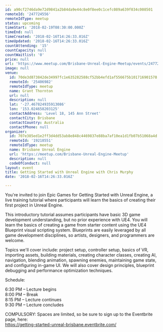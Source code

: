```yaml
---
id: a90cf2746da9e72d9841a2b84da9e44c8e0f8ee0c1cefc089a639f034c008501
remoteId: '247724556'
remoteIdType: meetup
status: upcoming
timeStart: '2018-02-19T08:30:00.000Z'
timeEnd: null
timeCreated: '2018-02-16T14:26:33.016Z'
timeUpdated: '2018-02-16T14:26:33.016Z'
countAttending: '15'
countCapacity: null
countWaitlist: '0'
price: null
url: 'https://www.meetup.com/Brisbane-Unreal-Engine-Meetup/events/247724556/'
image: null
venue:
  id: 70de3d873842de34997fc1e635282588cf52bb4efd1af556675b101716901578
  remoteId: '25406982'
  remoteIdType: meetup
  name: Grant Thornton
  url: null
  description: null
  lat: '-27.467824935913086'
  lon: '153.024658203125'
  contactAddress: 'Level 18, 145 Ann Street'
  contactCity: Brisbane
  contactCountry: Australia
  contactPhone: null
organizer:
  id: 707e385ed1e2ff3d4dd53ab8e848c4469837e88ba7af10ea1d1fb07b51068a4d
  remoteId: '19218551'
  remoteIdType: meetup
  name: Brisbane Unreal Engine
  url: 'https://meetup.com/Brisbane-Unreal-Engine-Meetup'
  description: null
  codeOfConduct: null
layout: event
title: Getting Started with Unreal Engine with Chris Murphy
date: '2018-02-16T14:26:33.016Z'

---
```

<p>You're invited to join Epic Games for Getting Started with Unreal Engine, a live training tutorial where participants will learn the basics of creating their first project in Unreal Engine.</p> <p>This introductory tutorial assumes participants have basic 3D game development understanding, but no prior experience with UE4. You will learn the basics of creating a game from starter content using the UE4 Blueprint visual scripting system. Blueprints are easily leveraged by all game development disciplines, so artists, designers, and programmers are welcome.</p> <p>Topics we'll cover include: project setup, controller setup, basics of VR, importing assets, building materials, creating character classes, creating AI, navigation, blending animation, spawning enemies, maintaining game state, and configuring in-game UI. We will also cover design principles, blueprint debugging and performance optimization techniques.</p> <p>Schedule:</p> <p>6:30 PM – Lecture begins<br/>8:00 PM – Break<br/>8:15 PM – Lecture continues<br/>9:30 PM – Lecture concludes</p> <p>COMPULSORY: Spaces are limited, so be sure to sign up to the Eventbrite page, here:<br/><a href="https://getting-started-unreal-brisbane.eventbrite.com/" class="linkified">https://getting-started-unreal-brisbane.eventbrite.com/</a></p>
